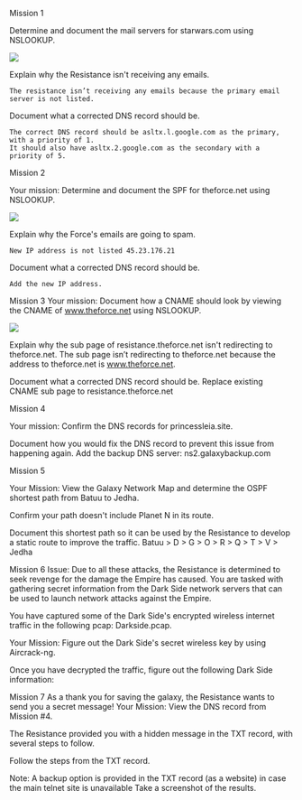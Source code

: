 Mission 1

Determine and document the mail servers for starwars.com using NSLOOKUP.

![](https://github.com/Plampking/ELK-STACK-PROJECT/blob/main/Linux/Images/Capture.JPG)

Explain why the Resistance isn't receiving any emails.
```
The resistance isn’t receiving any emails because the primary email server is not listed.
```

Document what a corrected DNS record should be.
```
The correct DNS record should be asltx.l.google.com as the primary, with a priority of 1.
It should also have asltx.2.google.com as the secondary with a priority of 5.
```











Mission 2


Your mission:
Determine and document the SPF for theforce.net using NSLOOKUP.

![](https://github.com/Plampking/ELK-STACK-PROJECT/blob/main/Linux/Images/nslookupNS.JPG)

Explain why the Force's emails are going to spam.
```
New IP address is not listed 45.23.176.21
```
Document what a corrected DNS record should be.
```
Add the new IP address.
```

Mission 3
Your mission:
Document how a CNAME should look by viewing the CNAME of www.theforce.net using NSLOOKUP.

 ![](https://github.com/Plampking/ELK-STACK-PROJECT/blob/main/Linux/Images/nslookupNS.JPG)

Explain why the sub page of resistance.theforce.net isn't redirecting to theforce.net.
The sub page isn’t redirecting to theforce.net because the address to theforce.net is www.theforce.net.


Document what a corrected DNS record should be.
Replace existing CNAME sub page to resistance.theforce.net


Mission 4

Your mission:
Confirm the DNS records for princessleia.site.


Document how you would fix the DNS record to prevent this issue from happening again.
Add the backup DNS server: ns2.galaxybackup.com


Mission 5


Your Mission:
View the Galaxy Network Map and determine the OSPF shortest path from Batuu to Jedha.


Confirm your path doesn't include Planet N in its route.


Document this shortest path so it can be used by the Resistance to develop a static route to improve the traffic.
Batuu > D > G > O > R > Q > T > V > Jedha



Mission 6
Issue: Due to all these attacks, the Resistance is determined to seek revenge for the damage the Empire has caused.
You are tasked with gathering secret information from the Dark Side network servers that can be used to launch network attacks against the Empire.


You have captured some of the Dark Side's encrypted wireless internet traffic in the following pcap: Darkside.pcap.


Your Mission:
Figure out the Dark Side's secret wireless key by using Aircrack-ng.



Once you have decrypted the traffic, figure out the following Dark Side information:




Mission 7
As a thank you for saving the galaxy, the Resistance wants to send you a secret message!
Your Mission:
View the DNS record from Mission #4.


The Resistance provided you with a hidden message in the TXT record, with several steps to follow.


Follow the steps from the TXT record.


Note: A backup option is provided in the TXT record (as a website) in case the main telnet site is unavailable
Take a screenshot of the results.




